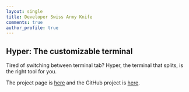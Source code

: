 ```yaml
---
layout: single
title: Developer Swiss Army Knife
comments: true
author_profile: true
---
```


## Hyper: The customizable terminal

Tired of switching between terminal tab? Hyper, the terminal that splits, is the right tool for you.

The project page is [here](https://hyper.is/) and the GitHub project is [here](https://github.com/zeit/hyper).